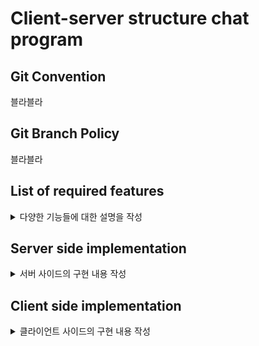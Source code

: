 # Client-server structure chat program

## Git Convention
블라블라

## Git Branch Policy
블라블라

## List of required features
<details>
  <summary>
    다양한 기능들에 대한 설명을 작성
  </summary>  
  <div class="feature-list">    
    <div class="feature-item">
      <h4 class="feature-name"> 01. ㅇㅇ </h4>
      <p class="feature-detail"> 설명 </p>
    </div>
    <div class="feature-item">
      <h4 class="feature-name"> 02. ㅇㅇ </h4>
      <p class="feature-detail"> 설명 </p>
    </div>
    <div class="feature-item">
      <h4 class="feature-name"> 03. ㅇㅇ </h4>
      <p class="feature-detail"> 설명 </p>
    </div>
  </div>
</details>


## Server side implementation
<details>
  <summary>
    서버 사이드의 구현 내용 작성
  </summary>  
  <div class="server-side-impl-list">    
    <div class="server-side-impl-item">
      <h4 class="server-side-impl-name"> 01. ㅇㅇ </h4>
      <p class="server-side-impl-detail"> 설명 </p>
    </div>
    <div class="server-side-impl-item">
      <h4 class="server-side-impl-name"> 02. ㅇㅇ </h4>
      <p class="server-side-impl-detail"> 설명 </p>
    </div>
    <div class="server-side-impl-item">
      <h4 class="server-side-impl-name"> 03. ㅇㅇ </h4>
      <p class="server-side-impl-detail"> 설명 </p>
    </div>
  </div>
</details>

## Client side implementation
<details>
  <summary>
    클라이언트 사이드의 구현 내용 작성
  </summary>  
  <div class="client-side-impl-list">    
    <div class="client-side-impl-item">
      <h4 class="client-side-impl-name"> 01. ㅇㅇ </h4>
      <p class="client-side-impl-detail"> 설명 </p>
    </div>
    <div class="client-side-impl-item">
      <h4 class="client-side-impl-name"> 02. ㅇㅇ </h4>
      <p class="client-side-impl-detail"> 설명 </p>
    </div>
    <div class="client-side-impl-item">
      <h4 class="client-side-impl-name"> 03. ㅇㅇ </h4>
      <p class="client-side-impl-detail"> 설명 </p>
    </div>
  </div>
</details>
